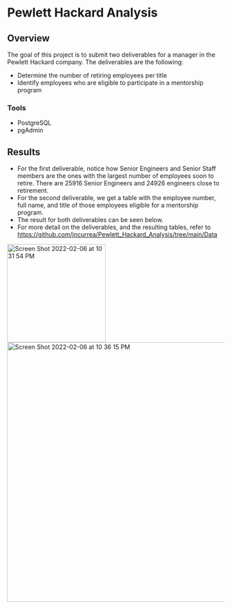 # Pewlett Hackard Analysis
## Overview
The goal of this project is to submit two deliverables for a manager in the Pewlett Hackard company. The deliverables are the following:
- Determine the number of retiring employees per title
- Identify employees who are eligible to participate in a mentorship program
### Tools
- PostgreSQL
- pgAdmin
## Results
- For the first deliverable, notice how Senior Engineers and Senior Staff members are the ones with the largest number of employees soon to retire. There are 25916 Senior Engineers and 24926 engineers close to retirement.
- For the second deliverable, we get a table with the employee number, full name, and title of those employees eligible for a mentorship program.
- The result for both deliverables can be seen below.
- For more detail on the deliverables, and the resulting tables, refer to https://github.com/jncurrea/Pewlett_Hackard_Analysis/tree/main/Data
<img width="228" alt="Screen Shot 2022-02-06 at 10 31 54 PM" src="https://user-images.githubusercontent.com/95834653/152724859-155dffc7-b5d5-4400-a5e2-05ce7151c092.png">
<img width="602" alt="Screen Shot 2022-02-06 at 10 36 15 PM" src="https://user-images.githubusercontent.com/95834653/152725219-c14137fd-3a95-4663-9411-b3687bc1bd9f.png">

